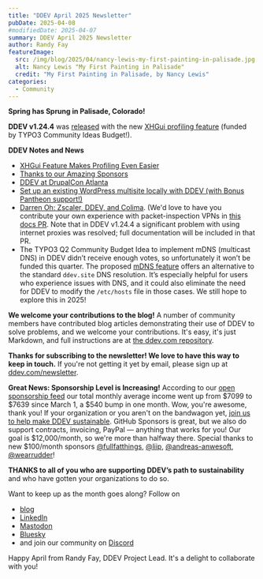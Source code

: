 ```yaml
---
title: "DDEV April 2025 Newsletter"
pubDate: 2025-04-08
#modifiedDate: 2025-04-07
summary: DDEV April 2025 Newsletter
author: Randy Fay
featureImage:
  src: /img/blog/2025/04/nancy-lewis-my-first-painting-in-palisade.jpg
  alt: Nancy Lewis "My First Painting in Palisade"
  credit: "My First Painting in Palisade, by Nancy Lewis"
categories:
  - Community
---
```


**Spring has Sprung in Palisade, Colorado!**

**DDEV v1.24.4** was [released](https://github.com/ddev/ddev/releases/tag/v1.24.4) with the new [XHGui profiling feature](xhgui-feature.md) (funded by TYPO3 Community Ideas Budget!).

**DDEV Notes and News**

- [XHGui Feature Makes Profiling Even Easier](https://ddev.com/blog/xhgui-feature)
- [Thanks to our Amazing Sponsors](https://ddev.com/blog/sponsor-thanks)
- [DDEV at DrupalCon Atlanta](https://ddev.com/blog/drupalcon-atlanta-2025)
- [Set up an existing WordPress multisite locally with DDEV (with Bonus Pantheon support!)](https://www.kalamuna.com/blog/setup-existing-wordpress-multisite-locally-ddev-bonus-pantheon-support)
- [Darren Oh: Zscaler, DDEV, and Colima](https://darren.oh.name/node/81). (We'd love to have you contribute your own experience with packet-inspection VPNs in [this docs PR](https://github.com/ddev/ddev/pull/7061). Note that in DDEV v1.24.4 a significant problem with using internet proxies was resolved; full documentation will be included in that PR.
- The TYPO3 Q2 Community Budget Idea to implement mDNS (multicast DNS) in DDEV didn’t receive enough votes, so unfortunately it won’t be funded this quarter. The proposed [mDNS feature](https://github.com/ddev/ddev/issues/6663) offers an alternative to the standard `ddev.site` DNS resolution. It’s especially helpful for users who experience issues with DNS, and it could also eliminate the need for DDEV to modify the `/etc/hosts` file in those cases. We still hope to explore this in 2025!

**We welcome your contributions to the blog!** A number of community members have contributed blog articles demonstrating their use of DDEV to solve problems, and we welcome your contributions. It's easy, it's just Markdown, and full instructions are at [the ddev.com repository](https://github.com/ddev/ddev.com).

**Thanks for subscribing to the newsletter! We love to have this way to keep in touch.** If you're not getting it yet by email, please sign up at [ddev.com/newsletter](/newsletter).

**Great News: Sponsorship Level is Increasing!** According to our [open sponsorship feed](https://ddev.com/s/sponsorship-data.json) our total monthly average income went up from $7099 to $7639 since March 1, a $540 bump in one month. Wow, you're awesome, thank you! If your organization or you aren't on the bandwagon yet, [join us to help make DDEV sustainable](https://github.com/sponsors/ddev). GitHub Sponsors is great, but we also do support contracts, invoicing, PayPal — anything that works for you! Our goal is $12,000/month, so we're more than halfway there. Special thanks to new $100/month sponsors [@fullfatthings](http://www.fullfatthings.com/), [@liip](https://www.liip.ch/en), [@andreas-anwesoft](https://www.anwesoft.com/), [@wearrudder](https://wearerudder.com/)!

**THANKS to all of you who are supporting DDEV’s path to sustainability** and who have gotten your organizations to do so.

Want to keep up as the month goes along? Follow on

- [blog](https://ddev.com/blog/)
- [LinkedIn](https://www.linkedin.com/company/ddev-foundation)
- [Mastodon](https://fosstodon.org/@ddev)
- [Bluesky](https://bsky.app/profile/ddev.bsky.social)
- and join our community on [Discord](/s/discord)

Happy April from Randy Fay, DDEV Project Lead. It's a delight to collaborate with you!
